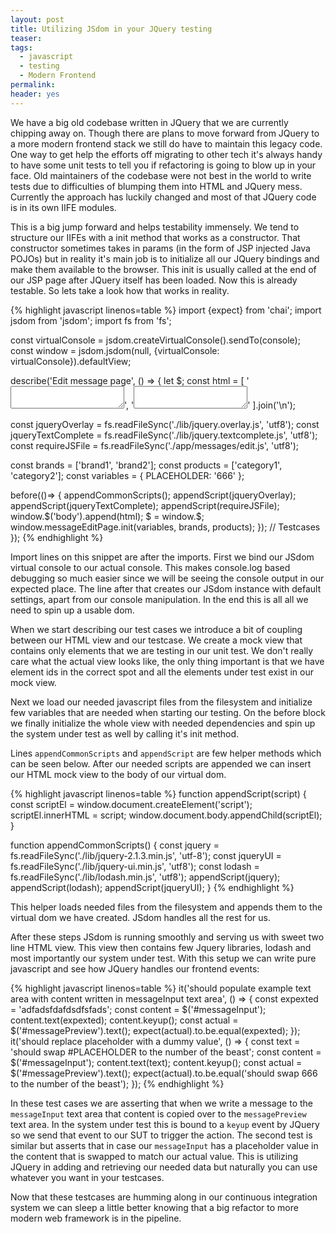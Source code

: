 ```yaml
---
layout: post
title: Utilizing JSdom in your JQuery testing
teaser:
tags:
  - javascript
  - testing
  - Modern Frontend
permalink:
header: yes
---
```


We have a big old codebase written in JQuery that we are currently chipping away on. Though there are plans to move forward from JQuery to a more modern frontend stack we still do have to maintain this legacy code. One way to get help the efforts off migrating to other tech it's always handy to have some unit tests to tell you if refactoring is going to blow up in your face. Old maintainers of the codebase were not best in the world to write tests due to difficulties of blumping them into HTML and JQuery mess. Currently the approach has luckily changed and most of that JQuery code is in its own IIFE modules.

This is a big jump forward and helps testability immensely. We tend to structure our IIFEs with a init method that works as a constructor. That constructor sometimes takes in params (in the form of JSP injected Java POJOs) but in reality it's main job is to initialize all our JQuery bindings and make them available to the browser. This init is usually called at the end of our JSP page after JQuery itself has been loaded. Now this is already testable. So lets take a look how that works in reality.

{% highlight javascript linenos=table %}
import {expect} from 'chai';
import jsdom from 'jsdom';
import fs from 'fs';

const virtualConsole = jsdom.createVirtualConsole().sendTo(console);
const window = jsdom.jsdom(null, {virtualConsole: virtualConsole}).defaultView;

describe('Edit message page', () => {
  let $;
  const html = [
    '<textarea id="messageInput"></textarea>',
    '<textarea id="messagePreview"></textarea>'
  ].join('\n');

  const jqueryOverlay = fs.readFileSync('./lib/jquery.overlay.js', 'utf8');
  const jqueryTextComplete = fs.readFileSync('./lib/jquery.textcomplete.js', 'utf8');
  const requireJSFile = fs.readFileSync('./app/messages/edit.js', 'utf8');

  const brands = ['brand1', 'brand2'];
  const products = ['category1', 'category2'];
  const variables = {
    PLACEHOLDER: '666'
  };

  before(()=> {
    appendCommonScripts();
    appendScript(jqueryOverlay);
    appendScript(jqueryTextComplete);
    appendScript(requireJSFile);
    window.$('body').append(html);
    $ = window.$;
    window.messageEditPage.init(variables, brands, products);
  });
  // Testcases
});
{% endhighlight %}

Import lines on this snippet are after the imports. First we bind our JSdom virtual console to our actual console. This makes console.log based debugging so much easier since we will be seeing the console output in our expected place. The line after that creates our JSdom instance with default settings, apart from our console manipulation. In the end this is all all we need to spin up a usable dom.

When we start describing our test cases we introduce a bit of coupling between our HTML view and our testcase. We create a mock view that contains only elements that we are testing in our unit test. We don't really care what the actual view looks like, the only thing important is that we have element ids in the correct spot and all the elements under test exist in our mock view.

Next we load our needed javascript files from the filesystem and initialize few variables that are needed when starting our testing. On the before block we finally initialize the whole view with needed dependencies and spin up the system under test as well by calling it's init method.

Lines `appendCommonScripts` and `appendScript` are few helper methods which can be seen below. After our needed scripts are appended we can insert our HTML mock view to the body of our virtual dom.

{% highlight javascript linenos=table %}
function appendScript(script) {
  const scriptEl = window.document.createElement('script');
  scriptEl.innerHTML = script;
  window.document.body.appendChild(scriptEl);
}

function appendCommonScripts() {
  const jquery = fs.readFileSync('./lib/jquery-2.1.3.min.js', 'utf-8');
  const jqueryUI = fs.readFileSync('./lib/jquery-ui.min.js', 'utf8');
  const lodash = fs.readFileSync('./lib/lodash.min.js', 'utf8');
  appendScript(jquery);
  appendScript(lodash);
  appendScript(jqueryUI);
}
{% endhighlight %}

This helper loads needed files from the filesystem and appends them to the virtual dom we have created. JSdom handles all the rest for us.

After these steps JSdom is running smoothly and serving us with sweet two line HTML view. This view then contains few Jquery libraries, lodash and most importantly our system under test. With this setup we can write pure javascript and see how JQuery handles our frontend events:

{% highlight javascript linenos=table %}
it('should populate example text area with content written in messageInput text area', () => {
  const expexted = 'adfadsfdafdsdfsfads';
  const content = $('#messageInput');
  content.text(expexted);
  content.keyup();
  const actual = $('#messagePreview').text();
  expect(actual).to.be.equal(expexted);
});
it('should replace placeholder with a dummy value', () => {
  const text = 'should swap #PLACEHOLDER to the number of the beast';
  const content = $('#messageInput');
  content.text(text);
  content.keyup();
  const actual = $('#messagePreview').text();
  expect(actual).to.be.equal('should swap 666 to the number of the beast');
});
{% endhighlight %}

In these test cases we are asserting that when we write a message to the `messageInput` text area that content is copied over to the `messagePreview ` text area. In the system under test this is bound to a `keyup` event by JQuery so we send that event to our SUT to trigger the action. The second test is similar but asserts that in case our `messageInput` has a placeholder value in the content that is swapped to match our actual value. This is utilizing JQuery in adding and retrieving our needed data but naturally you can use whatever you want in your testcases.

Now that these testcases are humming along in our continuous integration system we can sleep a little better knowing that a big refactor to more modern web framework is in the pipeline.
